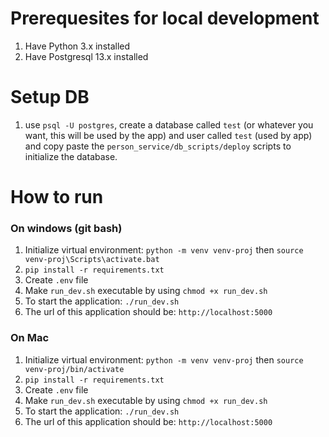 # Prerequesites for local development
1. Have Python 3.x installed
2. Have Postgresql 13.x installed

# Setup DB
1. use `psql -U postgres`, create a database called `test` (or whatever you want, this will be used by the app) and user called `test` (used by app) and copy paste the `person_service/db_scripts/deploy` scripts to initialize the database.

# How to run
### On windows (git bash)
1. Initialize virtual environment: `python -m venv venv-proj` then `source venv-proj\Scripts\activate.bat`
2. `pip install -r requirements.txt`
3. Create `.env` file
4. Make `run_dev.sh` executable by using `chmod +x run_dev.sh`
5. To start the application: `./run_dev.sh`
6. The url of this application should be: `http://localhost:5000`
### On Mac 
1. Initialize virtual environment: `python -m venv venv-proj` then `source venv-proj/bin/activate`
2. `pip install -r requirements.txt`
3. Create `.env` file
4. Make `run_dev.sh` executable by using `chmod +x run_dev.sh`
5. To start the application: `./run_dev.sh`
6. The url of this application should be: `http://localhost:5000`
